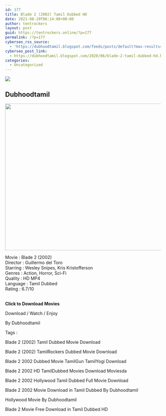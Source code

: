```yaml
---
id: 177
title: Blade 2 (2002) Tamil Dubbed HD
date: 2021-08-29T06:14:00+00:00
author: tentrockers
layout: post
guid: https://tentrockers.online/?p=177
permalink: /?p=177
cyberseo_rss_source:
  - 'https://dubhoodtamil.blogspot.com/feeds/posts/default?max-results=150&start-index=301'
cyberseo_post_link:
  - https://dubhoodtamil.blogspot.com/2020/06/blade-2-tamil-dubbed-hd.html
categories:
  - Uncategorized
---
```

<div class="media_block">
  <img src="https://1.bp.blogspot.com/-SA4KNUGEK84/XteOiTujc3I/AAAAAAAABYE/48LqJmIX6r8tUbO3pbcbLeyUB2J-YYDdQCNcBGAsYHQ/s72-c/b2.jpg" class="media_thumbnail" />
</div>

<div dir="ltr" trbidi="on" readability="25.159944367177">
  <h2>
    <span>Dubhoodtamil</span>
  </h2>
  
  <div class="separator">
    <a href="https://1.bp.blogspot.com/-SA4KNUGEK84/XteOiTujc3I/AAAAAAAABYE/48LqJmIX6r8tUbO3pbcbLeyUB2J-YYDdQCNcBGAsYHQ/s1600/b2.jpg" imageanchor="1"><img loading="lazy" border="0" data-original-height="768" data-original-width="1024" height="474" src="https://1.bp.blogspot.com/-SA4KNUGEK84/XteOiTujc3I/AAAAAAAABYE/48LqJmIX6r8tUbO3pbcbLeyUB2J-YYDdQCNcBGAsYHQ/s640/b2.jpg" width="640" /></a>
  </div>
  
  <p>
    <span>Movie<span> </span>:<span> </span>Blade 2 (2002)</span><br /><span>Director<span> </span>:<span> </span>Guillermo del Toro</span><br /><span>Starring<span> </span>:<span> </span>Wesley Snipes, Kris Kristofferson</span><br /><span>Genres<span> </span>:<span> </span>Action, Horror, Sci-Fi</span><br /><span>Quality<span> </span>:<span> </span>HD MP4</span><br /><span>Language<span> </span>:<span> </span>Tamil Dubbed</span><br /><span>Rating<span> </span>:<span> </span>6.7/10</span><br /><span><br /></span>
  </p>
  
  <p>
    <span><b>Click to Download Movies</b></span>
  </p>
  
  <p>
    <span>Download / Watch / Enjoy</span>
  </p>
  
  <p>
    <span>By Dubhoodtamil</span>
  </p>
  
  <p>
    <span>Tags :</span>
  </p>
  
  <p>
    <span>Blade 2 (2002) Tamil Dubbed Movie Download</span>
  </p>
  
  <p>
    <span>Blade 2 (2002) TamilRockers Dubbed Movie Download</span>
  </p>
  
  <p>
    <span>Blade 2 2002 Dubbed Movie TamilGun TamilYogi Download</span>
  </p>
  
  <p>
    <span>Blade 2 2002 HD TamilDubbed Movies Download Moviesda</span>
  </p>
  
  <p>
    <span>Blade 2 2002 Hollywood Tamil Dubbed Full Movie Download</span>
  </p>
  
  <p>
    <span>Blade 2 2002 Movie Download in Tamil Dubbed By Dubhoodtamil</span>
  </p>
  
  <p>
    <span>Hollywood Movie By Dubhoodtamil</span>
  </p>
  
  <p>
    <span>Blade 2 Movie Free Download in Tamil Dubbed HD</span>
  </p></p>
</div>